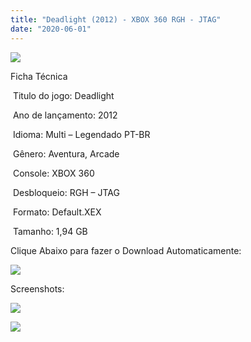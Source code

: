 ```yaml
---
title: "Deadlight (2012) - XBOX 360 RGH - JTAG"
date: "2020-06-01"
---
```


[![](https://1.bp.blogspot.com/-hMZ44yC2wQU/XtWPHMywJTI/AAAAAAAAI-A/C005tPaE59kzbHKZtuGX38w0jgOjEQbaQCK4BGAsYHg/images.jpg)](https://1.bp.blogspot.com/-hMZ44yC2wQU/XtWPHMywJTI/AAAAAAAAI-A/C005tPaE59kzbHKZtuGX38w0jgOjEQbaQCK4BGAsYHg/images.jpg)

Ficha Técnica

 Titulo do jogo: Deadlight

 Ano de lançamento: 2012

 Idioma: Multi – Legendado PT-BR

 Gênero: Aventura, Arcade

 Console: XBOX 360

 Desbloqueio: RGH – JTAG

 Formato: Default.XEX

 Tamanho: 1,94 GB

Clique Abaixo para fazer o Download Automaticamente:

[![](https://1.bp.blogspot.com/-eNerQjlxWXg/Xsyoy1YwxPI/AAAAAAAAG8o/qs-0XGNQDR4jSn0uGinE3EzKZZ6GoZnEACPcBGAYYCw/s1600/LINK1.png)](https://zee.gl/i6A60)

Screenshots:

[![](https://1.bp.blogspot.com/-qgJ8kgU5SGM/XtWPH0okD7I/AAAAAAAAI-E/DphF_rVwenIw3-zqwvyvZ1INA3qa_wwywCK4BGAsYHg/w400-h225/maxresdefault{df0b4067d4cf89da3ca8e6c7a68e90e99b01985f87ec33497998002e9f13b411}2B{df0b4067d4cf89da3ca8e6c7a68e90e99b01985f87ec33497998002e9f13b411}25282{df0b4067d4cf89da3ca8e6c7a68e90e99b01985f87ec33497998002e9f13b411}2529.jpg)](https://1.bp.blogspot.com/-qgJ8kgU5SGM/XtWPH0okD7I/AAAAAAAAI-E/DphF_rVwenIw3-zqwvyvZ1INA3qa_wwywCK4BGAsYHg/maxresdefault{df0b4067d4cf89da3ca8e6c7a68e90e99b01985f87ec33497998002e9f13b411}2B{df0b4067d4cf89da3ca8e6c7a68e90e99b01985f87ec33497998002e9f13b411}25282{df0b4067d4cf89da3ca8e6c7a68e90e99b01985f87ec33497998002e9f13b411}2529.jpg)

[![](https://1.bp.blogspot.com/-SyF2dFTzdP8/XtWPIkt6laI/AAAAAAAAI-I/cDQ3DZvS4nwOfhN4lTwDQLosnOPiQZLKACK4BGAsYHg/w400-h225/maxresdefault{df0b4067d4cf89da3ca8e6c7a68e90e99b01985f87ec33497998002e9f13b411}2B{df0b4067d4cf89da3ca8e6c7a68e90e99b01985f87ec33497998002e9f13b411}25283{df0b4067d4cf89da3ca8e6c7a68e90e99b01985f87ec33497998002e9f13b411}2529.jpg)](https://1.bp.blogspot.com/-SyF2dFTzdP8/XtWPIkt6laI/AAAAAAAAI-I/cDQ3DZvS4nwOfhN4lTwDQLosnOPiQZLKACK4BGAsYHg/maxresdefault{df0b4067d4cf89da3ca8e6c7a68e90e99b01985f87ec33497998002e9f13b411}2B{df0b4067d4cf89da3ca8e6c7a68e90e99b01985f87ec33497998002e9f13b411}25283{df0b4067d4cf89da3ca8e6c7a68e90e99b01985f87ec33497998002e9f13b411}2529.jpg)
